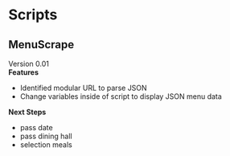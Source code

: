 # Scripts 
## MenuScrape
Version 0.01   
**Features**
- Identified modular URL to parse JSON
- Change variables inside of script to display JSON menu data

**Next Steps**
- pass date
- pass dining hall
- selection meals

